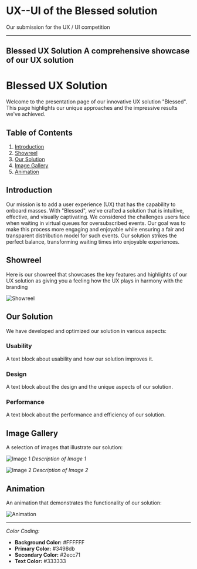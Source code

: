 # UX--UI of the Blessed solution
Our submission for the UX / UI competition


---
Blessed UX Solution
A comprehensive showcase of our UX solution
---

# Blessed UX Solution

Welcome to the presentation page of our innovative UX solution "Blessed". This page highlights our unique approaches and the impressive results we've achieved.

## Table of Contents
1. [Introduction](#introduction)
2. [Showreel](#showreel)
3. [Our Solution](#our-solution)
4. [Image Gallery](#image-gallery)
5. [Animation](#animation)

## Introduction

Our mission is to add a user experience (UX) that has the capability to onboard masses. With "Blessed", we've crafted a solution that is intuitive, effective, and visually captivating. We considered the challenges users face when waiting in virtual queues for oversubscribed events. Our goal was to make this process more engaging and enjoyable while ensuring a fair and transparent distribution model for such events. Our solution strikes the perfect balance, transforming waiting times into enjoyable experiences.

## Showreel

Here is our showreel that showcases the key features and highlights of our UX solution as giving you a feeling how the UX plays in harmony with the branding

![Showreel](path/to/showreel.gif)

## Our Solution

We have developed and optimized our solution in various aspects:

### Usability

A text block about usability and how our solution improves it.

### Design

A text block about the design and the unique aspects of our solution.

### Performance

A text block about the performance and efficiency of our solution.

## Image Gallery

A selection of images that illustrate our solution:

![Image 1](path/to/image1.jpg)
*Description of Image 1*

![Image 2](path/to/image2.jpg)
*Description of Image 2*

## Animation

An animation that demonstrates the functionality of our solution:

![Animation](path/to/animation.gif)


---

_Color Coding:_

- **Background Color:** #FFFFFF
- **Primary Color:** #3498db
- **Secondary Color:** #2ecc71
- **Text Color:** #333333


